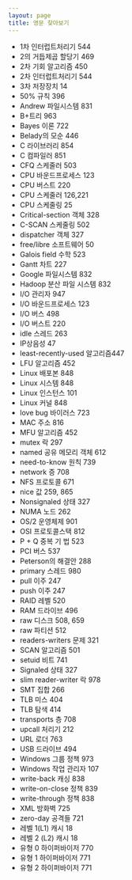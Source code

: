 ```yaml
---
layout: page
title: 영문 찾아보기
---
```


* 1차 인터럽트처리기 544
* 2의 거듭제곱 할당기 469
* 2차 기회 알고리즘 450
* 2차 인터럽트처리기 544
* 3차 저장장치 14
* 50% 규칙 396
* Andrew 파일시스템 831
* B+트리 963
* Bayes 이론 722
* Belady의 모순 446
* C 라이브러리 854
* C 컴파일러 851
* CFQ 스케줄러 503
* CPU 바운드프로세스 123
* CPU 버스트 220
* CPU 스케줄러 126,221
* CPU 스케줄링 25
* Critical-section 객체 328
* C-SCAN 스케줄링 502
* dispatcher 객체 327
* free/libre 소프트웨어 50
* Galois field 수학 523
* Gantt 차트 227
* Google 파일시스템 832
* Hadoop 분산 파일 시스템 832
* I/O 관리자 947
* I/O 바운드프로세스 123
* I/O 버스 498
* I/O 버스트 220
* idle 스레드 263
* IP상음성 47
* least-recently-used 알고리즘447
* LFU 알고리즘 452
* Linux 배포본 848
* Linux 시스템 848
* Linux 인스턴스 101
* Linux 커널 848
* love bug 바이러스 723
* MAC 주소 816
* MFU 알고리즘 452
* mutex 락 297
* named 공유 메모리 객체 612
* need-to-know 원칙 739
* network 증 708
* NFS 프로토콜 671
* nice 값 259, 865
* Nonsignaled 상태 327
* NUMA 노드 262
* OS/2 운영체제 901
* OSI 프로토콜스택 812
* P + Q 중복 기 법 523
* PCI 버스 537
* Peterson의 해결안 288
* primary 스레드 980
* pull 이주 247
* push 이주 247
* RAID 레벨 520
* RAM 드라이브 496
* raw 디스크 508, 659
* raw 파티션 512
* readers-writers 문제 321
* SCAN 알고리즘 501
* setuid 비트 741
* Signaled 상태 327
* slim reader-writer 락 978
* SMT 집합 266
* TLB 미스 404
* TLB 탐색 414
* transports 층 708
* upcall 처리기 212
* URL 로더 763
* USB 드라이브 494
* Windows 그룹 정책 973
* Windows 작업 관리자 107
* write-back 캐싱 838
* write-on-close 정책 839
* write-through 정책 838
* XML 방화벽 725
* zero-day 공격들 721
* 레벨 1(L1) 캐시 18
* 레벨 2 (L2) 캐시 18
* 유형 0 하이퍼바이저 770
* 유형 1 하이퍼바이저 771
* 유형 2 하이퍼바이저 771